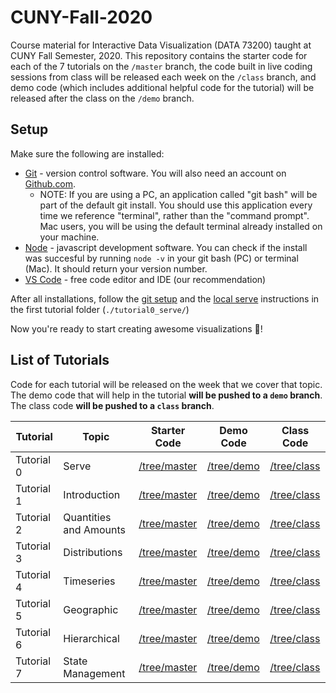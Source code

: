 # CUNY-Fall-2020

Course material for Interactive Data Visualization (DATA 73200) taught at CUNY Fall Semester, 2020. This repository contains the starter code for each of the 7 tutorials on the `/master` branch, the code built in live coding sessions from class will be released each week on the `/class` branch, and demo code (which includes additional helpful code for the tutorial) will be released after the class on the `/demo` branch. 

## Setup

Make sure the following are installed:

- [Git](https://git-scm.com/book/en/v2/Getting-Started-Installing-Git) - version control software. You will also need an account on [Github.com](https://github.com/).
    - NOTE: If you are using a PC, an application called "git bash" will be part of the default git install. You should use this application every time we reference "terminal", rather than the "command prompt". Mac users, you will be using the default terminal already installed on your machine.
- [Node](https://nodejs.org/en/download/) - javascript development software. You can check if the install was succesful by running `node -v` in your git bash (PC) or terminal (Mac). It should return your version number. 
- [VS Code](https://code.visualstudio.com/) - free code editor and IDE (our recommendation)

After all installations, follow the [git setup](./tutorial0_serve/GIT_SETUP.md) and the [local serve](./tutorial0_serve/BASIC_SERVER.md) instructions in the first tutorial folder (`./tutorial0_serve/`)

Now you're ready to start creating awesome visualizations 🎉!

## List of Tutorials

Code for each tutorial will be released on the week that we cover that topic. The demo code that will help in the tutorial **will be pushed to a `demo` branch**. The class code **will be pushed to a `class` branch**.

| Tutorial | Topic | Starter Code | Demo Code | Class Code |
| ------ | ----- | ------ | ----- | ----- |
| Tutorial 0 | Serve | [/tree/master](https://github.com/InteractiveDataVis/Interactive-Data-Vis-Fall2020/tree/master/tutorial1_intro) | [/tree/demo](https://github.com/InteractiveDataVis/Interactive-Data-Vis-Fall2020/tree/demo/tutorial1_intro) | [/tree/class](https://github.com/InteractiveDataVis/Interactive-Data-Vis-Fall2020/tree/class/tutorial1_intro)
| Tutorial 1 | Introduction | [/tree/master](https://github.com/InteractiveDataVis/Interactive-Data-Vis-Fall2020/tree/master/tutorial1_intro) | [/tree/demo](https://github.com/InteractiveDataVis/Interactive-Data-Vis-Fall2020/tree/demo/tutorial1_intro) | [/tree/class](https://github.com/InteractiveDataVis/Interactive-Data-Vis-Fall2020/tree/class/tutorial1_intro) |
| Tutorial 2 | Quantities and Amounts | [/tree/master](https://github.com/InteractiveDataVis/Interactive-Data-Vis-Fall2020/tree/master/tutorial2_quantities_and_amounts) | [/tree/demo](https://github.com/InteractiveDataVis/Interactive-Data-Vis-Fall2020/tree/demo/tutorial2_quantities_and_amounts) | [/tree/class](https://github.com/InteractiveDataVis/Interactive-Data-Vis-Fall2020/tree/class/tutorial2_quantities_and_amounts) |
| Tutorial 3 | Distributions | [/tree/master](https://github.com/InteractiveDataVis/Interactive-Data-Vis-Fall2020/tree/master/tutorial3_distributions) | [/tree/demo](https://github.com/InteractiveDataVis/Interactive-Data-Vis-Fall2020/tree/demo/tutorial3_distributions) | [/tree/class](https://github.com/InteractiveDataVis/Interactive-Data-Vis-Fall2020/tree/class/tutorial3_distributions) |
| Tutorial 4 | Timeseries | [/tree/master](https://github.com/InteractiveDataVis/Interactive-Data-Vis-Fall2020/tree/master/tutorial4_timeseries) | [/tree/demo](https://github.com/InteractiveDataVis/Interactive-Data-Vis-Fall2020/tree/demo/tutorial4_timeseries) | [/tree/class](https://github.com/InteractiveDataVis/Interactive-Data-Vis-Fall2020/tree/class/tutorial4_timeseries) |
| Tutorial 5 | Geographic | [/tree/master](https://github.com/InteractiveDataVis/Interactive-Data-Vis-Fall2020/tree/master/tutorial5_geographic) | [/tree/demo](https://github.com/InteractiveDataVis/Interactive-Data-Vis-Fall2020/tree/demo/tutorial5_geographic) | [/tree/class](https://github.com/InteractiveDataVis/Interactive-Data-Vis-Fall2020/tree/class/tutorial5_geographic) |
| Tutorial 6 | Hierarchical | [/tree/master](https://github.com/InteractiveDataVis/Interactive-Data-Vis-Fall2020/tree/master/tutorial6_hierarchical) | [/tree/demo](https://github.com/InteractiveDataVis/Interactive-Data-Vis-Fall2020/tree/demo/tutorial6_hierarchical) | [/tree/class](https://github.com/InteractiveDataVis/Interactive-Data-Vis-Fall2020/tree/class/tutorial6_hierarchical) |
| Tutorial 7 | State Management | [/tree/master](https://github.com/InteractiveDataVis/Interactive-Data-Vis-Fall2020/tree/master/tutorial7_state_management) | [/tree/demo](https://github.com/InteractiveDataVis/Interactive-Data-Vis-Fall2020/tree/demo/tutorial7_state_management) | [/tree/class](https://github.com/InteractiveDataVis/Interactive-Data-Vis-Fall2020/tree/class/tutorial7_state_management) |